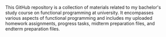 This GitHub repository is a collection of materials related to my bachelor's study course on functional programming at university. It encompasses various aspects of functional programming and includes my uploaded homework assignments, progress tasks, midterm preparation files, and endterm preparation files. 
